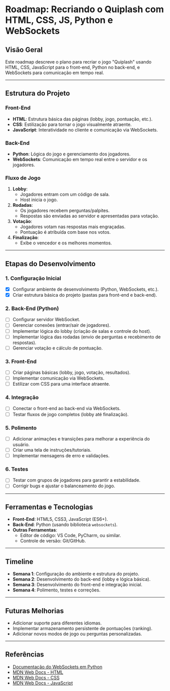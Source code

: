 # Roadmap: Recriando o Quiplash com HTML, CSS, JS, Python e WebSockets

## Visão Geral
Este roadmap descreve o plano para recriar o jogo "Quiplash" usando HTML, CSS, JavaScript para o front-end, Python no back-end, e WebSockets para comunicação em tempo real. 

---

## Estrutura do Projeto

### Front-End
- **HTML**: Estrutura básica das páginas (lobby, jogo, pontuação, etc.).
- **CSS**: Estilização para tornar o jogo visualmente atraente.
- **JavaScript**: Interatividade no cliente e comunicação via WebSockets.

### Back-End
- **Python**: Lógica do jogo e gerenciamento dos jogadores.
- **WebSockets**: Comunicação em tempo real entre o servidor e os jogadores.

### Fluxo de Jogo
1. **Lobby**:
   - Jogadores entram com um código de sala.
   - Host inicia o jogo.
2. **Rodadas**:
   - Os jogadores recebem perguntas/palpites.
   - Respostas são enviadas ao servidor e apresentadas para votação.
3. **Votação**:
   - Jogadores votam nas respostas mais engraçadas.
   - Pontuação é atribuída com base nos votos.
4. **Finalização**:
   - Exibe o vencedor e os melhores momentos.

---

## Etapas do Desenvolvimento

### 1. Configuração Inicial
- [X] Configurar ambiente de desenvolvimento (Python, WebSockets, etc.).
- [X] Criar estrutura básica do projeto (pastas para front-end e back-end).

### 2. Back-End (Python)
- [ ] Configurar servidor WebSocket.
- [ ] Gerenciar conexões (entrar/sair de jogadores).
- [ ] Implementar lógica do lobby (criação de salas e controle do host).
- [ ] Implementar lógica das rodadas (envio de perguntas e recebimento de respostas).
- [ ] Gerenciar votação e cálculo de pontuação.

### 3. Front-End
- [ ] Criar páginas básicas (lobby, jogo, votação, resultados).
- [ ] Implementar comunicação via WebSockets.
- [ ] Estilizar com CSS para uma interface atraente.

### 4. Integração
- [ ] Conectar o front-end ao back-end via WebSockets.
- [ ] Testar fluxos de jogo completos (lobby até finalização).

### 5. Polimento
- [ ] Adicionar animações e transições para melhorar a experiência do usuário.
- [ ] Criar uma tela de instruções/tutoriais.
- [ ] Implementar mensagens de erro e validações.

### 6. Testes
- [ ] Testar com grupos de jogadores para garantir a estabilidade.
- [ ] Corrigir bugs e ajustar o balanceamento do jogo.

---

## Ferramentas e Tecnologias
- **Front-End**: HTML5, CSS3, JavaScript (ES6+).
- **Back-End**: Python (usando biblioteca `websockets`).
- **Outras Ferramentas**:
  - Editor de código: VS Code, PyCharm, ou similar.
  - Controle de versão: Git/GitHub.

---

## Timeline
- **Semana 1**: Configuração do ambiente e estrutura do projeto.
- **Semana 2**: Desenvolvimento do back-end (lobby e lógica básica).
- **Semana 3**: Desenvolvimento do front-end e integração inicial.
- **Semana 4**: Polimento, testes e correções.

---

## Futuras Melhorias
- Adicionar suporte para diferentes idiomas.
- Implementar armazenamento persistente de pontuações (ranking).
- Adicionar novos modos de jogo ou perguntas personalizadas.

---

## Referências
- [Documentação do WebSockets em Python](https://websockets.readthedocs.io/)
- [MDN Web Docs - HTML](https://developer.mozilla.org/en-US/docs/Web/HTML)
- [MDN Web Docs - CSS](https://developer.mozilla.org/en-US/docs/Web/CSS)
- [MDN Web Docs - JavaScript](https://developer.mozilla.org/en-US/docs/Web/JavaScript)

